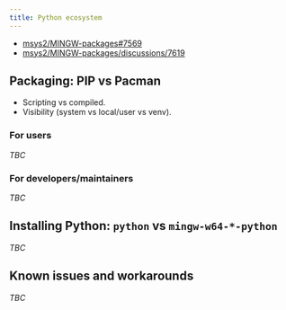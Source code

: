 ```yaml
---
title: Python ecosystem
---
```


- [msys2/MINGW-packages#7569](https://github.com/msys2/MINGW-packages/pull/7569)
- [msys2/MINGW-packages/discussions/7619](https://github.com/msys2/MINGW-packages/discussions/7619)

## Packaging: PIP vs Pacman

- Scripting vs compiled.
- Visibility (system vs local/user vs venv).

### For users

*TBC*

### For developers/maintainers

*TBC*

## Installing Python: `python` vs `mingw-w64-*-python`

*TBC*

## Known issues and workarounds

*TBC*
